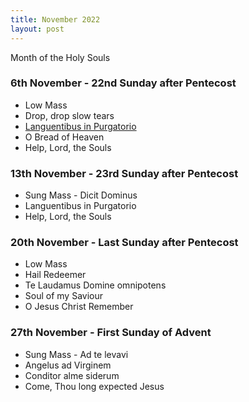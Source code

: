 ```yaml
---
title: November 2022
layout: post
---
```


Month of the Holy Souls

### 6th November - 22nd Sunday after Pentecost

* Low Mass
* Drop, drop slow tears
* [Languentibus in Purgatorio](/pdf/hy--languentibus_in_purgatorio--solesmes.pdf)
* O Bread of Heaven
* Help, Lord, the Souls

### 13th November - 23rd Sunday after Pentecost

* Sung Mass - Dicit Dominus
* Languentibus in Purgatorio
* Help, Lord, the Souls

### 20th November - Last Sunday after Pentecost

* Low Mass
* Hail Redeemer
* Te Laudamus Domine omnipotens
* Soul of my Saviour
* O Jesus Christ Remember

### 27th November - First Sunday of Advent

* Sung Mass - Ad te levavi
* Angelus ad Virginem
* Conditor alme siderum
* Come, Thou long expected Jesus

